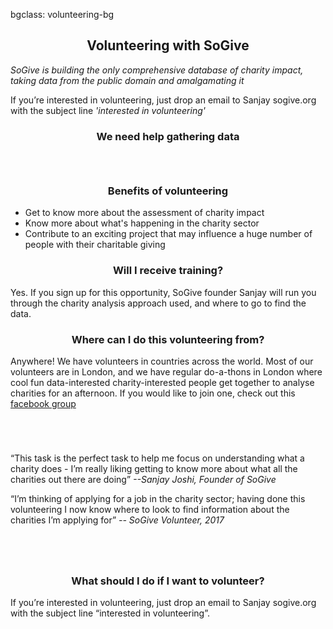 bgclass: volunteering-bg

<div class="volunteering-bg">
</div>

<div class="col-md-12">
	<center>
		<H2>Volunteering with SoGive</H2>
	</center>
</div>

<div class="col-md-12">
		<p class="volunteering-header-tagline">
			<i>SoGive is building the only comprehensive database of charity impact, taking data from the public domain and amalgamating it</i>
		</p>
		<p class="volunteering-header-tagline">
			If you’re interested in volunteering, just drop an email to <span class='email' name='sanjay' domain='sogive.org'>Sanjay sogive.org</span> with the subject line <i>'interested in volunteering'</i>
		</p>
</div>
<div class="col-md-12">
	<div class="col-md-offset-3 col-md-6">
		<center>
			<H3>We need help gathering data</H3>
		</center>
		<p class="hidden-xs hidden-sm volunteering-header">
			<i class="fa-spaced font-black fa fa-users fa-3x" aria-hidden="true"></i><i class="lightest-grey fa-spaced fa fa-arrow-right fa-3x" aria-hidden="true"></i><i class="fa-spaced font-black fa fa-database fa-3x" aria-hidden="true"></i><i class="lightest-grey fa-spaced fa fa-arrow-right fa-3x" aria-hidden="true"></i><i class="fa-spaced font-black fa fa-leaf fa-3x" aria-hidden="true"></i>
		</p>
		<p class="visible-xs visible-sm volunteering-header">
			<i class="fa-spaced-sm font-black fa fa-users fa-2x" aria-hidden="true"></i><i class="fa-spaced-sm lightest-grey fa fa-arrow-right" aria-hidden="true"></i><i class="fa-spaced-sm font-black fa fa-database fa-2x" aria-hidden="true"></i><i class="fa-spaced-sm lightest-grey fa fa-arrow-right" aria-hidden="true"></i><i class="fa-spaced-sm font-black fa fa-leaf fa-2x" aria-hidden="true"></i>
		</p>
	</div>
</div>
<!-- Cheap vertical space, you can increase or decrease it by changing the em level-->
<div class="white-bg col-xs-12" style="height:2em;">
</div>
<!-- End of cheap vertical space -->
<div class="col-md-12">
	<div class="col-md-4">
		<center>
			<H3>Benefits of volunteering</H3>
		</center>
		<p class="volunteering-body">
			<ul>
				<li>
					Get to know more about the assessment of charity impact
				</li>
				<li>
					Know more about what's happening in the charity sector
				</li>
				<li>
					Contribute to an exciting project that may influence a huge number of people with their charitable giving
				</li>
			</ul>
		</p>
	</div>
	<div class="col-md-4">
		<center>
			<H3>Will I receive training?</H3>
		</center>
		<p class="volunteering-body">
			Yes. If you sign up for this opportunity, SoGive founder Sanjay will run you through the charity analysis approach used, and where to go to find the data.
		</p>
	</div>
	<div class="col-md-4">
		<center>
			<H3>Where can I do this volunteering from?</H3>
		</center>
		<p class="volunteering-body">
			Anywhere! We have volunteers in countries across the world. Most of our volunteers are in London, and we have regular do-a-thons in London where cool fun data-interested charity-interested people get together to analyse charities for an afternoon. If you would like to join one, check out this <a href="https://www.facebook.com/groups/1719864401664938/">facebook group</a>
		</p>
	</div>
</div>
<!-- Cheap vertical space, you can increase or decrease it by changing the em level-->
<div class="white-bg col-xs-12" style="height:3em;">
</div>
<!-- End of cheap vertical space -->
<div class="col-md-12">
	<div class="col-md-offset-2 col-md-4">
		<center>
			<i class="fa fa-user-o fa-2x" aria-hidden="true"></i>
		</center>
		<p class="volunteering-body">
			“This task is the perfect task to help me focus on understanding what a charity does - I’m really liking getting to know more about what all the charities out there are doing” <i>--Sanjay Joshi, Founder of SoGive</i>
		</p>
	</div>
	<div class="col-md-4">
		<center>
			<i class="fa fa-user-o fa-2x" aria-hidden="true"></i>
		</center>
		<p class="volunteering-body">
			“I’m thinking of applying for a job in the charity sector; having done this volunteering I now know where to look to find information about the charities I’m applying for” <i> -- SoGive Volunteer, 2017 </i>
		</p>
	</div>
</div>
<!-- Cheap vertical space, you can increase or decrease it by changing the em level-->
<div class="white-bg col-xs-12" style="height:3em;">
</div>
<!-- End of cheap vertical space -->
<div class="col-md-12">
	<div class="col-md-offset-3 col-md-6">
		<center>
			<H3>What should I do if I want to volunteer?</H3>
		</center>
		<p class="volunteering-body">
			If you’re interested in volunteering, just drop an email to <span class='email' name='sanjay' domain='sogive.org'>Sanjay sogive.org</span> with the subject line “interested in volunteering”.
		</p>
	</div>
</div>
<!-- Cheap vertical space, you can increase or decrease it by changing the em level-->
<div class="white-bg col-xs-12" style="height:3em;">
</div>
<!-- End of cheap vertical space -->